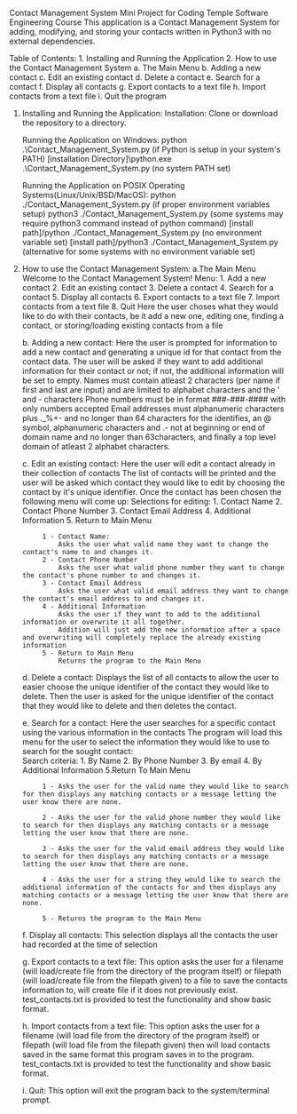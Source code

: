 Contact Management System Mini Project for Coding Temple Software Engineering Course
This application is a Contact Management System for adding, modifying, and storing your contacts written in Python3 with no external dependencies.

Table of Contents:
	1. Installing and Running the Application
	2. How to use the Contact Management System
		a. The Main Menu
		b. Adding a new contact
		c. Edit an existing contact
		d. Delete a contact
		e. Search for a contact
		f. Display all contacts
		g. Export contacts to a text file
		h. Import contacts from a text file
		i. Quit the program

1. Installing and Running the Application:
	Installation: Clone or download the repository to a directory.

	Running the Application on Windows:
		python .\Contact_Management_System.py (if Python is setup in your system's PATH)
		[installation Directory]\python.exe .\Contact_Management_System.py (no system PATH set)

	Running the Application on POSIX Operating Systems(Linux/Unix/BSD/MacOS):
		python ./Contact_Management_System.py (if proper environment variables setup)
		python3 ./Contact_Management_System.py (some systems may require python3 command instead of python command)
		[install path]/python ./Contact_Management_System.py (no environment variable set)
		[install path]/python3 ./Contact_Management_System.py (alternative for some systems with no environment variable set)

2. How to use the Contact Management System:
	a.The Main Menu
		Welcome to the Contact Management System! 
		Menu:
		1. Add a new contact
		2. Edit an existing contact
		3. Delete a contact
		4. Search for a contact
		5. Display all contacts
		6. Export contacts to a text file
		7. Import contacts from a text file
		8. Quit
		Here the user choses what they would like to do with their contacts, be it add a new one, editing one, finding a contact, or storing/loading existing contacts from a file
		
	b. Adding a new contact:
		Here the user is prompted for information to add a new contact and generating a unique id for that contact from the contact data. The user will be asked if they want to add additional information for their contact or not; if not, the additional information will be set to empty.
			Names must contain atleast 2 characters (per name if first and last are input) and are limited to alphabet characters and the ' and - characters
			Phone numbers must be in format ###-###-#### with only numbers accepted
			Email addresses must alphanumeric characters plus ._%+- and no longer than 64 characters for the identifies, an @ symbol, alphanumeric characters and .- not at beginning or end of domain name and no longer than 63characters, and finally a top level domain of atleast 2 alphabet characters.
	
	c. Edit an existing contact:
		Here the user will edit a contact already in their collection of contacts
		The list of contacts will be printed and the user will be asked which contact they would like to edit by choosing the contact by it's unique identifier.
		Once the contact has been chosen the following menu will come up:
			Selections for editing:
			1. Contact Name
			2. Contact Phone Number
			3. Contact Email Address
			4. Additional Information
			5. Return to Main Menu
			
			1 - Contact Name:
				Asks the user what valid name they want to change the contact's name to and changes it.
			2 - Contact Phone Number
				Asks the user what valid phone number they want to change the contact's phone number to and changes it.
			3 - Contact Email Address
				Asks the user what valid email address they want to change the contact's email address to and changes it.
			4 - Additional Information
				Asks the user if they want to add to the additional information or overwrite it all together.
				Addition will just add the new information after a space and overwriting will completely replace the already existing information
			5 - Return to Main Menu
				Returns the program to the Main Menu

	d. Delete a contact:
		Displays the list of all contacts to allow the user to easier choose the unique identifier of the contact they would like to delete.
		Then the user is asked for the unique identifier of the contact that they would like to delete and then deletes the contact.

	e. Search for a contact:
		Here the user searches for a specific contact using the various information in the contacts 
		The program will load this menu for the user to select the information they would like to use to search for the sought contact:		
			Search criteria:
			1. By Name
			2. By Phone Number
			3. By email
			4. By Additional Information
			5.Return To Main Menu
 
			1 - Asks the user for the valid name they would like to search for then displays any matching contacts or a message letting the user know there are none.

			2 - Asks the user for the valid phone number they would like to search for then displays any matching contacts or a message letting the user know that there are none.

			3 - Asks the user for the valid email address they would like to search for then displays any matching contacts or a message letting the user know that there are none.

			4 - Asks the user for a string they would like to search the additional information of the contacts for and then displays any matching contacts or a message letting the user know that there are none.

			5 - Returns the program to the Main Menu

	f. Display all contacts:
		This selection displays all the contacts the user had recorded at the time of selection

	g. Export contacts to a text file:
		This option asks the user for a filename (will load/create file from the directory of the program itself) or filepath (will load/create file from the filepath given) to a file to save the contacts information to, will create file if it does not previously exist.
		test_contacts.txt is provided to test the functionality and show basic format.

	h. Import contacts from a text file:
		This option asks the user for a filename (will load file from the directory of the program itself) or filepath (will load file from the filepath given) then will load contacts saved in the same format this program saves in to the program.
		test_contacts.txt is provided to test the functionality and show basic format.

	i. Quit:
		This option will exit the program back to the system/terminal prompt.